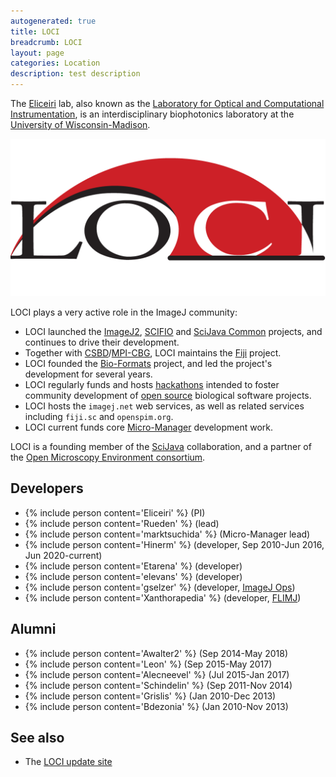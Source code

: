```yaml
---
autogenerated: true
title: LOCI
breadcrumb: LOCI
layout: page
categories: Location
description: test description
---
```


The [Eliceiri](User_Eliceiri ) lab, also known as the [Laboratory for Optical and Computational Instrumentation](http://loci.wisc.edu/), is an interdisciplinary biophotonics laboratory at the [University of Wisconsin-Madison](http://wisc.edu/).

![ 250px \| border](/images/pages/Loci-logo.png " 250px | border")

LOCI plays a very active role in the ImageJ community:

-   LOCI launched the [ImageJ2](ImageJ2 ), [SCIFIO](SCIFIO ) and [SciJava Common](SciJava_Common ) projects, and continues to drive their development.
-   Together with [CSBD](CSBD )/[MPI-CBG](MPI-CBG ), LOCI maintains the [Fiji](Fiji ) project.
-   LOCI founded the [Bio-Formats](Bio-Formats ) project, and led the project's development for several years.
-   LOCI regularly funds and hosts [hackathons](Hackathons ) intended to foster community development of [open source](Open_source ) biological software projects.
-   LOCI hosts the `imagej.net` web services, as well as related services including `fiji.sc` and `openspim.org`.
-   LOCI current funds core [Micro-Manager](Micro-Manager ) development work.

LOCI is a founding member of the [SciJava](SciJava ) collaboration, and a partner of the [Open Microscopy Environment consortium](http://openmicroscopy.org/).

Developers
----------

-   {% include person content='Eliceiri' %} (PI)
-   {% include person content='Rueden' %} (lead)
-   {% include person content='marktsuchida' %} (Micro-Manager lead)
-   {% include person content='Hinerm' %} (developer, Sep 2010-Jun 2016, Jun 2020-current)
-   {% include person content='Etarena' %} (developer)
-   {% include person content='elevans' %} (developer)
-   {% include person content='gselzer' %} (developer, [ImageJ Ops](ImageJ_Ops ))
-   {% include person content='Xanthorapedia' %} (developer, [FLIMJ](FLIMJ ))

Alumni
------

-   {% include person content='Awalter2' %} (Sep 2014-May 2018)
-   {% include person content='Leon' %} (Sep 2015-May 2017)
-   {% include person content='Alecneevel' %} (Jul 2015-Jan 2017)
-   {% include person content='Schindelin' %} (Sep 2011-Nov 2014)
-   {% include person content='Grislis' %} (Jan 2010-Dec 2013)
-   {% include person content='Bdezonia' %} (Jan 2010-Nov 2013)

See also
--------

-   The [LOCI update site](User_LOCI )


